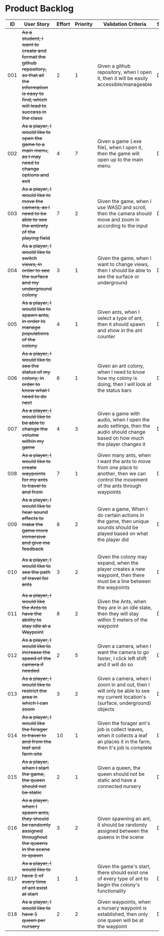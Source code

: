 # Product Backlog

| ID | User Story | Effort | Priority | Validation Criteria | Status |
|----|------------|--------|----------|---------------------|--------|
| 001 | ~~As a student, I want to create and format the github repository, so that all the information is easy to find, which will lead to success in the class~~ | 2 | 1 | Given a github repository, when I open it, then it will be easily accessible/manageable | Done |
| 002 | ~~As a player, I would like to open the game to a main menu, as I may need to change options and exit~~ | 4 | 7 | Given a game (.exe file), when I open it, then the game will open up to the main menu | Done |
| 003 | ~~As a player, I would like to move the camera, as I need to be able to see the entirety of the playing field~~ | 7 | 2 | Given the game, when I use WASD and scroll, then the camera should move and zoom in according to the input | Done |
| 004 | ~~As a player, I would like to switch views, in order to see the surface and my underground colony~~ | 3 | 1 | Given the game, when I want to change views, then I should be able to see the surface or underground | Done | 
| 005 | ~~As a player, I would like to spawn ants, in order to manage populations of the colony~~ | 4 | 1 | Given ants, when I select a type of ant, then it should spawn and show in the ant counter | Done |
| 006 | ~~As a player, I would like to see the status of my colony, in order to know what I need to do next~~ | 6 | 1 | Given an ant colony, when I need to know how my colony is doing, then I will look at the status bars | Done |
| 007 | ~~As a player, I would like to be able to change the volume within my game~~ | 4 | 3 | Given a game with audio, when I open the audo settings, then the audio should change based on how much the player changes it | Done |
| 008 | ~~As a player, I would like to create waypoints for my ants to travel to and from~~ | 7 | 1 | Given many ants, when I want the ants to move from one place to another, then we can control the movement of the ants through waypoints | Done | 
| 009 | ~~As a player, I would like to hear sound effects to make the game more immersive and give me feedback~~ | 8 | 2 | Given a game, When I do certain actions in the game, then unique sounds should be played based on what the player did | Done |
| 010 | ~~As a player, I would like to see the path of travel for ants~~ | 3 | 2 | Given the colony may expand, when the player creates a new waypoint, then there must be a line between the waypoints | Done | 
| 011 | ~~As a player, I would like the Ants to have the ability to stay idle at a Waypoint~~ | 8 | 2 | Given the Ants, when they are in an idle state, then they will stay within 5 meters of the waypoint | Done |
| 012 | ~~As a player, I would like to increase the speed of the camera if needed~~ | 2 | 5 | Given a camera, when I want the camera to go faster, I click left shift and it will do so | Done | 
| 013 | ~~As a player, I would like to restrict the area in which I can zoom~~ | 3 | 2 | Given a camera, when I zoom in and out, then I will only be able to see my current location's (surface, underground) objects | Done | 
| 014 | ~~As a player, I would like the forager to travel to and from the leaf and farm site~~ | 10 | 1 | Given the forager ant's job is collect leaves, when it collects a leaf an places it in the farm, then it's job is complete | Done |
| 015 | ~~As a player, when I start the game, the queen should not be static~~ | 2 | 1 | Given a queen, the queen should not be static and have a connected nursery | Done | 
| 016 | ~~As a player, when I spawn ants, they should be randomly assigned throughout the queens in the scene to spawn~~ | 3 | 2 | Given spawning an ant, it should be randomly assigned between the queens in the scene | Done | 
| 017 | ~~As a player, I would like to have 1 of every time of ant exist at start~~ | 1 | 1 | Given the game's start, there should exist one of every type of ant to begin the colony's functionality | Done | 
| 018 | ~~As a player, I would like to have 1 queen per nursery~~ | 2 | 2 | Given waypoints, when a nursery waypoint is established, then only one queen will be at the waypoint | Done |
